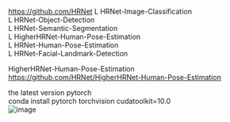 https://github.com/HRNet 
L HRNet-Image-Classification  
L HRNet-Object-Detection  
L HRNet-Semantic-Segmentation  
L HigherHRNet-Human-Pose-Estimation  
L HRNet-Human-Pose-Estimation  
L HRNet-Facial-Landmark-Detection  

HigherHRNet-Human-Pose-Estimation  
https://github.com/HRNet/HigherHRNet-Human-Pose-Estimation  

the latest version pytorch  
conda install pytorch torchvision cudatoolkit=10.0  
![image](https://user-images.githubusercontent.com/56099627/78003556-ce6e7480-7373-11ea-9ddd-581c63e53585.png)  
